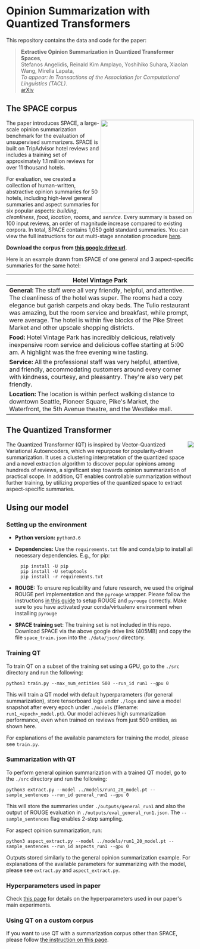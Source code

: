 # Opinion Summarization with Quantized Transformers

This repository contains the data and code for the paper:

> **Extractive Opinion Summarization in Quantized Transformer Spaces**,<br/>
> Stefanos Angelidis, Reinald Kim Amplayo, Yoshihiko Suhara, Xiaolan Wang, Mirella Lapata, <br/>
> _To appear: In Transactions of the Association for Computational Linguistics (TACL)_.<br/>
> [arXiv](https://arxiv.org/abs/2012.04443)



## The SPACE corpus

<img align="right" src="http://homepages.inf.ed.ac.uk/sangelid/space_logo2.png" width="250px"/>

The paper introduces SPACE, a large-scale opinion summarization benchmark for
the evaluation of unsupervised summarizers.  SPACE is built on TripAdvisor
hotel reviews and includes a training set of approximately 1.1 million reviews
for over 11 thousand hotels.  

For evaluation, we created a collection of human-written, abstractive opinion
summaries for 50 hotels, including high-level general summaries and aspect
summaries for six popular aspects: _building_, _cleanliness_, _food_,
_location_, _rooms_, and _service_. Every summary is based on 100 input
reviews, an order of magnitude increase compared to existing corpora. In total,
SPACE contains 1,050 gold standard summaries. You can view the full
instructions for out multi-stage annotation procedure
[here](https://github.com/stangelid/qt/blob/main/annotation.md).

__Download the corpus from [this google drive url](https://drive.google.com/u/0/uc?id=1C6SaRQkas2B-9MolbwZbl0fuLgqdSKDT&export=download)__.

Here is an example drawn from SPACE of one general and 3 aspect-specific
summaries for the same hotel:

|__Hotel Vintage Park__|
|-----------------------------------------------|
|__General:__ The staff were all very friendly, helpful, and attentive. The cleanliness of the hotel was super. The rooms had a cozy elegance but garish carpets and okay beds. The Tulio restaurant was amazing, but the room service and breakfast, while prompt, were average. The hotel is within five blocks of the Pike Street Market and other upscale shopping districts.|
|__Food:__ Hotel Vintage Park has incredibly delicious, relatively inexpensive room service and delicious coffee starting at 5:00 am. A highlight was the free evening wine tasting.|
|__Service:__ All the professional staff was very helpful, attentive, and friendly, accommodating customers around every corner with kindness, courtesy, and pleasantry. They're also very pet friendly.|
|__Location:__ The location is within perfect walking distance to downtown Seattle, Pioneer Square, Pike's Market, the Waterfront, the 5th Avenue theatre, and the Westlake mall.|

## The Quantized Transformer

<img align="right" src="http://homepages.inf.ed.ac.uk/sangelid/qt_logo.png"/>

The Quantized Transformer (QT) is inspired by Vector-Quantized Variational
Autoencoders, which we repurpose for popularity-driven summarization. It uses a
clustering interpretation of the quantized space and a novel extraction
algorithm to discover popular opinions among hundreds of reviews, a significant
step towards opinion summarization of practical scope. In addition, QT enables
controllable summarization without further training, by utilizing properties of
the quantized space to extract aspect-specific summaries.


## Using our model

### Setting up the environment

* __Python version:__ `python3.6`

* __Dependencies:__ Use the `requirements.txt` file and conda/pip to install all necessary dependencies. E.g., for pip:

		pip install -U pip
		pip install -U setuptools
		pip install -r requirements.txt 

* __ROUGE:__ To ensure replicability and future research, we used the original
  ROUGE perl implementation and the `pyrouge` wrapper. Please follow the
instructions
[in this guide](https://poojithansl7.wordpress.com/2018/08/04/setting-up-rouge/) to
setup ROUGE and `pyrouge` correctly. Make sure to you have activated your
conda/virtualenv environment when installing `pyrouge` 

* __SPACE training set__: The training set is not included in this repo. Download
SPACE via the above google drive link (405MB) and copy the file `space_train.json`
into the `./data/json/` directory.


### Training QT

To train QT on a subset of the training set using a GPU, go to the `./src`
directory and run the following:

    python3 train.py --max_num_entities 500 --run_id run1 --gpu 0

This will train a QT model with default hyperparameters (for general
summarization), store tensorboard logs under `./logs` and save a
model snapshot after every epoch under `./models` (filename:
`run1_<epoch>_model.pt`). Our model achieves high summarization performance,
even when trained on reviews from just 500 entities, as shown here.

For explanations of the available parameters for training the model, please see `train.py`.


### Summarization with QT

To perform general opinion summarization with a trained QT model, go to the `./src` directory and run the following:

	python3 extract.py --model ../models/run1_20_model.pt --sample_sentences --run_id general_run1 --gpu 0

This will store the summaries under `./outputs/general_run1` and also the output of ROUGE evaluation in `./outputs/eval_general_run1.json`. The `--sample_sentences` flag enables 2-step sampling.

For aspect opinion summarization, run:

	python3 aspect_extract.py --model ../models/run1_20_model.pt --sample_sentences --run_id aspects_run1 --gpu 0
	
Outputs stored similarly to the general opinion summarization example. For explanations of the available parameters for summarizing with the model, please see `extract.py` and `aspect_extract.py`.

### Hyperparameters used in paper

Check [this page](https://github.com/stangelid/qt/blob/main/hyperparams.md) for
details on the hyperparameters used in our paper's main experiments.

### Using QT on a custom corpus

If you want to use QT with a summarization corpus other than SPACE, please
follow [the instruction on this page](https://github.com/stangelid/qt/blob/main/custom.md).
